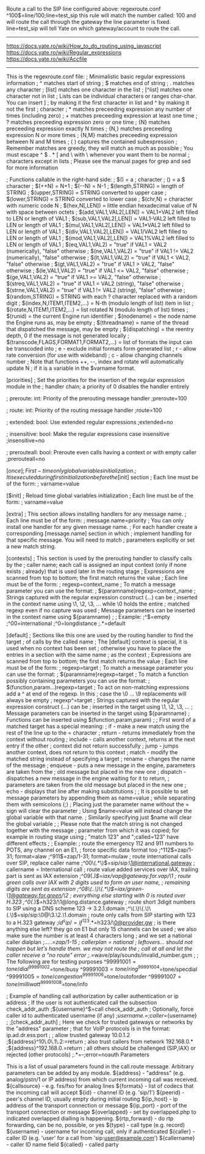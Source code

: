 
Route a call to the SIP line configured above:
regexroute.conf
^100$=line/100;line=test_sip
this rule will match the number called: 100 and will route the call through the gateway
the line parameter is fixed.
line=test_sip will tell Yate on which gateway/account to route the call.

--------

https://docs.yate.ro/wiki/How_to_do_routing_using_javascript
https://docs.yate.ro/wiki/Regular_expressions
https://docs.yate.ro/wiki/Accfile

------------
This is the regexroute.conf file:
; Minimalistic basic regular expressions information
;  ^ matches start of string
;  $ matches end of string
;  . matches any character
;  [list] matches one character in the list
;  [^list] matches one character not in list
;    Lists can be individual characters or ranges char-char. You can insert ]
;    by making it the first character in list and ^ by making it not the first
;    character
;  * matches preceeding expression any number of times (including zero)
;  \+ matches preceeding expression at least one time
;  \? matches preceeding expression zero or one time
;  \{N\} matches preceeding expression exactly N times
;  \{N,\} matches preceeding expression N or more times
;  \{N,M\} matches preceeding expression between N and M times
;  \( \) captures the contained subexpression
; Remember matches are greedy, they will match as much as possible
; You must escape ^ $ . * [ and \ with \ whenever you want them to be normal
;  characters except in lists
; Please see the manual pages for grep and sed for more information

; Functions callable in the right-hand side:
;  $() = a ; character
;  $($) = a $ character
;  $(++N) = N+1
;  $(--N) = N-1
;  $(length,STRING) = length of STRING
;  $(upper,STRING) = STRING converted to upper case
;  $(lower,STRING) = STRING converted to lower case
;  $(chr,N) = character with numeric code N
;  $(hex,N[,LEN]) = little endian hexadecimal value of N with space between octets
;  $(add,VAL1,VAL2[,LEN]) = VAL1+VAL2 left filled to LEN or length of VAL1
;  $(sub,VAL1,VAL2[,LEN]) = VAL1-VAL2 left filled to LEN or length of VAL1
;  $(mul,VAL1,VAL2[,LEN]) = VAL1*VAL2 left filled to LEN or length of VAL1
;  $(div,VAL1,VAL2[,LEN]) = VAL1/VAL2 left filled to LEN or length of VAL1
;  $(mod,VAL1,VAL2[,LEN]) = VAL1%VAL2 left filled to LEN or length of VAL1
;  $(eq,VAL1,VAL2) = "true" if VAL1 = VAL2 (numerically), "false" otherwise
;  $(ne,VAL1,VAL2) = "true" if VAL1 != VAL2 (numerically), "false" otherwise
;  $(lt,VAL1,VAL2) = "true" if VAL1 < VAL2, "false" otherwise
;  $(gt,VAL1,VAL2) = "true" if VAL1 > VAL2, "false" otherwise
;  $(le,VAL1,VAL2) = "true" if VAL1 <= VAL2, "false" otherwise
;  $(ge,VAL1,VAL2) = "true" if VAL1 >= VAL2, "false" otherwise
;  $(streq,VAL1,VAL2) = "true" if VAL1 = VAL2 (string), "false" otherwise
;  $(strne,VAL1,VAL2) = "true" if VAL1 != VAL2 (string), "false" otherwise
;  $(random,STRING) = STRING with each ? character replaced with a random digit
;  $(index,N,ITEM1,ITEM2,...) = N-th (modulo length of list) item in list
;  $(rotate,N,ITEM1,ITEM2,...) = list rotated N (modulo length of list) times
;  $(runid) = the current Engine run identifier
;  $(nodename) = the node name the Engine runs as, may be empty
;  $(threadname) = name of the thread that dispatched the message, may be empty
;  $(dispatching) = the reentry depth, 0 if the message is not generated locally
;  $(transcode,FLAGS,FORMAT1,FORMAT2,...) = list of formats the input can be transcoded into
;       e - exclude initial formats form generated list
;       r - allow rate conversion (for use with wideband)
;       c - allow changing channels number
; Note that functions ++, --, index and rotate will automatically update N
;  if it is a variable in the $varname format.


[priorities]
; Set the priorities for the insertion of the regular expression module in the
;  handler chain; a priority of 0 disables the handler entirely

; preroute: int: Priority of the prerouting message handler
;preroute=100

; route: int: Priority of the routing message handler
;route=100

; extended: bool: Use extended regular expressions
;extended=no

; insensitive: bool: Make the regular expressions case insensitive
;insensitive=no

; prerouteall: bool: Preroute even calls having a context or with empty caller
;prerouteall=no


[$once]
; First-time only global variables initialization.
; It is executed during first initialization before the [$init] section
; Each line must be of the form:
;  varname=value


[$init]
; Reload time global variables initialization
; Each line must be of the form:
;  varname=value


[extra]
; This section allows installing handlers for any message name.
; Each line must be of the form:
;  message.name=priority
; You can only install one handler for any given message name.
; For each handler create a corresponding [message.name] section in which
;  implement handling for that specific message. You will need to match
;  parameters explicitly or set a new match string.


[contexts]
; This section is used by the prerouting handler to classify calls by the
;  caller name; each call is assigned an input context (only if none exists
;  already) that is used later in the routing stage
; Expressions are scanned from top to bottom; the first match returns the value
; Each line must be of the form:
;   regexp=context_name
; To match a message parameter you can use the format:
;   ${paramname}regexp=context_name
; Strings captured with the regular expression construct \(...\) can be
;  inserted in the context name using \1, \2, \3, ... while \0 holds the entire
;  matched regexp even if no capture was used
; Message parameters can be inserted in the context name using ${paramname}
;
; Example:
;^$=empty
;^00=international
;^0=longdistance
;.*=default


[default]
; Sections like this one are used by the routing handler to find the target
;  of calls by the called name
; The [default] context is special, it is used when no context has been set
;  otherwise you have to place the entries in a section with the same name
;  as the context
; Expressions are scanned from top to bottom; the first match returns the value
; Each line must be of the form:
;   regexp=target
; To match a message parameter you can use the format:
;   ${paramname}regexp=target
; To match a function possibly containing parameters you can use the format:
;   $(function,param...)regexp=target
; To act on non-matching expressions add a ^ at end of the regexp. In this
;  case the \0 ... \9 replacements will always be empty
;   regexp^=target
; Strings captured with the regular expression construct \(...\) can be
;  inserted in the target using \1, \2, \3, ...
; Message parameters can be inserted in the target using ${paramname}
; Functions can be inserted using $(function,param,param)
;
; First word of a matched target has a special meaning:
; if - make a new match using the rest of the line up to the = character
; return - returns immediately from the context without routing
; include - calls another context, returns at the next entry if the other
;   context did not return successfully
; jump - jumps another context, does not return to this context
; match - modify the matched string instead of specifying a target
; rename - changes the name of the message
; enqueue - puts a new message in the engine, parameters are taken from the
;   old message but placed in the new one
; dispatch - dispatches a new message in the engine waiting for it to return,
;   parameters are taken from the old message but placed in the new one
; echo - displays that line after making substitutions
;
; It is possible to set message parameters by appending them as name=value
;  while separating them with semicolons (;)
; Placing just the parameter name without the =  sign will clear the parameter
; Using $name=value will instead change the global variable with that name.
; Similarily specifying just $name will clear the global variable
;
; Please note that the match string is not changed together with the message
;  parameter from which it was copied; for example in routing stage using
;  "match 123" and ";called=123" have different effects
;
; Example:
;   route the emergency 112 and 911 numbers to POTS, any channel on an E1,
;   force specific data format too
;^112$=zap/1-31; format=alaw
;^911$=zap/1-31; format=mulaw
;   route international calls over SIP, replace caller name
;^00\(.*\)$=sip/sip:\1@international.gateway ; callername = International call
;   route value added services over IAX, trailing part is sent as IAX extension
;^09\(.*\)$=iax/vap@gateway.for.vap/\1
;   route green calls over IAX with 2 digits used to form an user name,
;   remaining digits are sent as extension
;^08\(..\)\(.*\)$=iax/green-\1@gateway.for.green/\2
;   everything else starting with 0 is routed over H.323
;^0\(.*\)$=h323/\1@long.distance.gateway
;   route short 3digit numbers to SIP using a DNS scheme 123 -> 3.2.1.domain
;^\(.\)\(.\)\(.\)$=sip/sip:\0@\3.\2.\1.domain
;   route only calls from SIP starting with 123 to a H.323 gateway
;${id}^sip/=if ^123.*$=h323/\0@provider.gw
;   is there anything else left? they go on E1 but only 15 channels can be used
;   we also make sure the number is at least 4 characters long
;   and we set a national caller dialplan
;.....*=zap/1-15 ; callerplan = national
;   leftovers... should not happen but let's handle them. we may not route the
;   call at all and let the caller receive a "no route" error
;.*=wave/play/sounds/invalid_number.gsm
;
; The following are for testing purposes
^99991001$=tone/dial
^99991002$=tone/busy
^99991003$=tone/ring
^99991004$=tone/specdial
^99991005$=tone/congestion
^99991006$=tone/outoforder
^99991007$=tone/milliwatt
^99991008$=tone/info

; Example of handling call authorization by caller authentication or ip address
; If the user is not authenticated call the subsection check_addr_auth
;${username}^$=call check_addr_auth
; Optionally, force caller id to authenticated username (if any)
;${username}.=;caller=${username}
;
;[check_addr_auth]
; Here we check for trusted gateways or networks by the "address" parameter
;  that for VoIP protocols is in the format: ip.ad.dr.ess:port
;
; allow trusted gateway 10.0.1.2
;${address}^10\.0\.1\.2:=return
; also trust callers from network 192.168.0.*
;${address}^192\.168\.0\.=return
; all others should be challenged (SIP,IAX) or rejected (other protocols)
;.*=-;error=noauth
Parameters

This is a list of usual parameters found in the call.route message. Arbitrary parameters can be added by any module.
${address} - "address" (e.g. analog/pstn/1 or IP address) from which current incoming call was received.
${callsource} - e.g. fxs/fxo for analog lines
${formats} - list of codecs that the incoming call will accept
${id} - channel ID (e.g. 'sip/1')
${peerid} - peer's channel ID, usually empty during initial routing
${ip_host} - ip address of the transport connection or message
${ip_port} - port of the transport connection or message
${overlapped} - set by overlapped.php to indicated overlapped dialling is happening.
${rtp_forward} - do rtp forwarding, can be no, possible, or yes
${type} - call type (e.g. record)
${username} - username for incoming call, only if authenticated
${caller} - caller ID (e.g. 'user' for a call from 'sip:user@example.com')
${callername} - caller ID name field
${called} - called party


